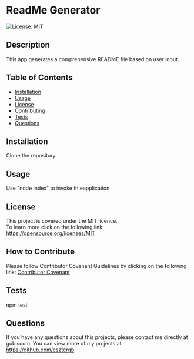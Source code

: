 # ReadMe Generator
 
 [![License: MIT](https://img.shields.io/badge/License-MIT-yellow.svg)](https://opensource.org/licenses/MIT)
  
  ## Description 
  This app generates a comprehensive README file based on user input.

  ## Table of Contents
  * [Installation](#installation)
  * [Usage](#usage)
  * [License](#license)
  * [Contributing](#contributing)
  * [Tests](#tests)
  * [Questions](#questions)
  
  ## Installation 
  Clone the repository.

  ## Usage 
  Use "node index" to invoke th eapplication
  
  ## License
  This project is covered under the MIT licence.  
  To learn more click on the following link: https://opensource.org/licenses/MIT

  ## How to Contribute 
  Please follow Contributor Covenant Guidelines by clicking on the following link: 
  [Contributor Covenant](https://www.contributor-covenant.org/)

  ## Tests
  npm test

  ## Questions
  If you have any questions about this projects, please contact me directly at gubiscom. You can view more of my projects at https://github.com/esztergb.
